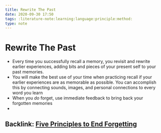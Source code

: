 ```yaml
---
title: Rewrite The Past
date: 2020-09-30 17:50
tags: :literature-note:learning:language:principle:method:
type: note
---
```


# Rewrite The Past #

- Every time you successfully recall a memory, you revisit and rewrite earlier experiences, adding bits and pieces of
  your present self to your past memories.
- You will make the best use of your time when practicing recall if your earlier experiences are as memorable as
  possible. You can accomplish this by connecting sounds, images, and personal connections to every word you learn
- When you *do* forget, use immediate feedback to bring back your forgotten memories
- 

Backlink: [Five Principles to End Forgetting](20200929215057-five_principles_to_end_forgetting.md)
----
